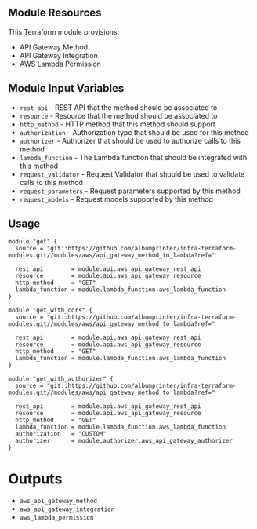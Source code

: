 ## Module Resources

This Terraform module provisions:

- API Gateway Method
- API Gateway Integration
- AWS Lambda Permission

## Module Input Variables

- `rest_api` - REST API that the method should be associated to
- `resource` - Resource that the method should be associated to
- `http_method` - HTTP method that this method should support
- `authorization` - Authorization type that should be used for this method
- `authorizer` - Authorizer that should be used to authorize calls to this method
- `lambda_function` - The Lambda function that should be integrated with this method
- `request_validator` - Request Validator that should be used to validate calls to this method
- `request_parameters` - Request parameters supported by this method
- `request_models` - Request models supported by this method

## Usage

```hcl
module "get" {
  source = "git::https://github.com/albumprinter/infra-terraform-modules.git//modules/aws/api_gateway_method_to_lambda?ref="

  rest_api        = module.api.aws_api_gateway_rest_api
  resource        = module.api.aws_api_gateway_resource
  http_method     = "GET"
  lambda_function = module.lambda_function.aws_lambda_function
}
```

```hcl
module "get_with_cors" {
  source = "git::https://github.com/albumprinter/infra-terraform-modules.git//modules/aws/api_gateway_method_to_lambda?ref="

  rest_api        = module.api.aws_api_gateway_rest_api
  resource        = module.api.aws_api_gateway_resource
  http_method     = "GET"
  lambda_function = module.lambda_function.aws_lambda_function
}
```

```hcl
module "get_with_authorizer" {
  source = "git::https://github.com/albumprinter/infra-terraform-modules.git//modules/aws/api_gateway_method_to_lambda?ref="

  rest_api        = module.api.aws_api_gateway_rest_api
  resource        = module.api.aws_api_gateway_resource
  http_method     = "GET"
  lambda_function = module.lambda_function.aws_lambda_function
  authorization   = "CUSTOM"
  authorizer      = module.authorizer.aws_api_gateway_authorizer
}
```

# Outputs

- `aws_api_gateway_method`
- `aws_api_gateway_integration`
- `aws_lambda_permission`
